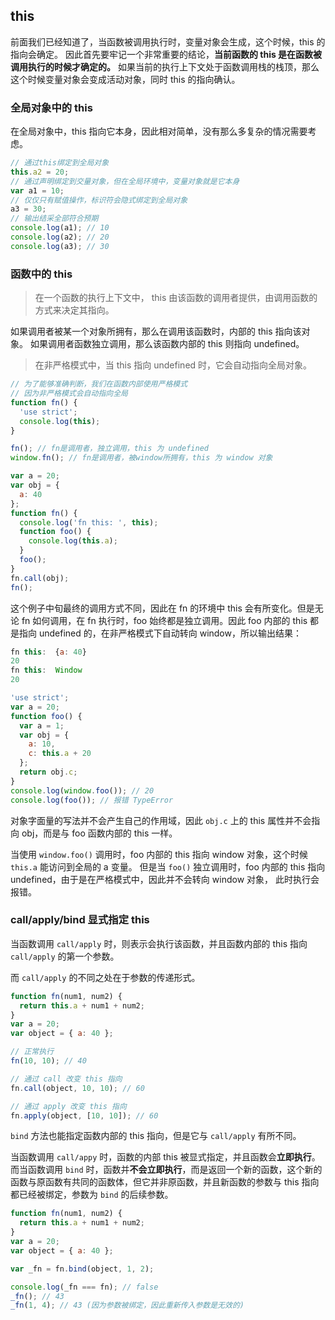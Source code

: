## this

前面我们已经知道了，当函数被调用执行时，变量对象会生成，这个时候，this 的指向会确定。 因此首先要牢记一个非常重要的结论，**当前函数的 this 是在函数被调用执行的时候才确定的。** 如果当前的执行上下文处于函数调用栈的栈顶，那么这个时候变量对象会变成活动对象，同时 this 的指向确认。

### 全局对象中的 this

在全局对象中，this 指向它本身，因此相对简单，没有那么多复杂的情况需要考虑。

```js
// 通过this绑定到全局对象
this.a2 = 20;
// 通过声明绑定到交量对象，但在全局环境中，变量对象就是它本身
var a1 = 10;
// 仅仅只有赋值操作，标识符会隐式绑定到全局对象
a3 = 30;
// 输出结采全部符合预期
console.log(a1); // 10
console.log(a2); // 20
console.log(a3); // 30
```

### 函数中的 this

> 在一个函数的执行上下文中， this 由该函数的调用者提供，由调用函数的方式来决定其指向。

如果调用者被某一个对象所拥有，那么在调用该函数时，内部的 this 指向该对象。 如果调用者函数独立调用，那么该函数内部的 this 则指向 undefined。

> 在非严格模式中，当 this 指向 undefined 时，它会自动指向全局对象。

```js
// 为了能够准确判断，我们在函数内部使用严格模式
// 因为非严格模式会自动指向全局
function fn() {
  'use strict';
  console.log(this);
}

fn(); // fn是调用者，独立调用，this 为 undefined
window.fn(); // fn是调用者，被window所拥有，this 为 window 对象
```

```js
var a = 20;
var obj = {
  a: 40
};
function fn() {
  console.log('fn this: ', this);
  function foo() {
    console.log(this.a);
  }
  foo();
}
fn.call(obj);
fn();
```

这个例子中旬最终的调用方式不同，因此在 fn 的环境中 this 会有所变化。但是无论 fn 如何调用，在 fn 执行时，foo 始终都是独立调用。因此 foo 内部的 this 都是指向 undefined 的，在非严格模式下自动转向 window，所以输出结果：

```js
fn this:  {a: 40}
20
fn this:  Window
20
```

```js
'use strict';
var a = 20;
function foo() {
  var a = 1;
  var obj = {
    a: 10,
    c: this.a + 20
  };
  return obj.c;
}
console.log(window.foo()); // 20
console.log(foo()); // 报错 TypeError
```

对象字面量的写法并不会产生自己的作用域，因此 `obj.c` 上的 this 属性并不会指向 obj，而是与 foo 函数内部的 this 一样。

当使用 `window.foo()` 调用时，foo 内部的 this 指向 window 对象，这个时候 `this.a` 能访问到全局的 a 变量。 但是当 `foo()` 独立调用时，foo 内部的 this 指向 undefined，由于是在严格模式中，因此并不会转向 window 对象， 此时执行会报错。

### call/apply/bind 显式指定 this

当函数调用 `call/apply` 时，则表示会执行该函数，并且函数内部的 this 指向 `call/apply` 的第一个参数。

而 `call/apply` 的不同之处在于参数的传递形式。

```js
function fn(num1, num2) {
  return this.a + num1 + num2;
}
var a = 20;
var object = { a: 40 };

// 正常执行
fn(10, 10); // 40

// 通过 call 改变 this 指向
fn.call(object, 10, 10); // 60

// 通过 apply 改变 this 指向
fn.apply(object, [10, 10]); // 60
```

`bind` 方法也能指定函数内部的 this 指向，但是它与 `call/apply` 有所不同。

当函数调用 `call/appy` 时，函数的内部 this 被显式指定，并且函数会**立即执行**。而当函数调用 `bind` 时，函数并**不会立即执行**，而是返回一个新的函数，这个新的函数与原函数有共同的函数体，但它并非原函数，并且新函数的参数与 this 指向都已经被绑定，参数为 `bind` 的后续参数。

```js
function fn(num1, num2) {
  return this.a + num1 + num2;
}
var a = 20;
var object = { a: 40 };

var _fn = fn.bind(object, 1, 2);

console.log(_fn === fn); // false
_fn(); // 43
_fn(1, 4); // 43 (因为参数被绑定，因此重新传入参数是无效的)
```